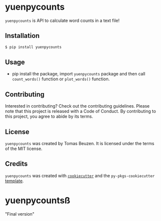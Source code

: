 # yuenpycounts

`yuenpycounts` is API to calculate word counts in a text file!

## Installation

```bash
$ pip install yuenpycounts
```

## Usage

- pip install the package, import `yuenpycounts` package and then call `count_words()` function or `plot_words()` function.

## Contributing

Interested in contributing? Check out the contributing guidelines. Please note that this project is released with a Code of Conduct. By contributing to this project, you agree to abide by its terms.

## License

`yuenpycounts` was created by Tomas Beuzen. It is licensed under the terms of the MIT license.

## Credits

`yuenpycounts` was created with [`cookiecutter`](https://cookiecutter.readthedocs.io/en/latest/) and the `py-pkgs-cookiecutter` [template](https://github.com/py-pkgs/py-pkgs-cookiecutter).

# yuenpycountsß
"Final version"
